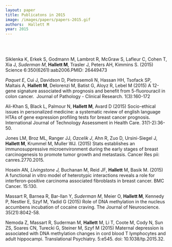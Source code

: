 ```yaml
---
layout: paper
title: Publicatons in 2015
image: /images/papers/papers-2015.gif
authors:  Hallett M  
year: 2015
---
```



<br> <br>


Siklenka K, Erkek S, Godmann M, Lambrot R, McGraw S, Lafleur C, Cohen T, Xia J, <em>Suderman M</em>, <b>Hallett M</b>, Trasler J, Peters AH, Kimmins S. (2015) Science 6:350(6261):aab2006.PMID: 26449473

<em>Paquet E</em>, Cui J, Davidson D, Pietrosemoli N, Hassan HH, Tsofack SP, Maltais A, <strong>Hallett M</strong>, Delorenzi M, Batist G, Aloyz R, Lebel M (2015) A 12-gene signature associated with prognosis and benefit from 5-fluorouracil in colon cancer.  Journal of Pathology - Clinical Research. 1(3):160-172

Ali-Khan S, Black L, Palmour N, <strong>Hallett M</strong>, Avard D (2015) Socio-ethical issues in personalized medicine: a systematic review of english language HTAs of gene expression profiling tests for breast cancer prognosis. International Journal of Technology Assessment in Health Care. 31(1-2):36-50.

Jones LM, Broz ML, Ranger JJ, <em>Ozcelik J</em>, Ahn R, Zuo D, Ursini-Siegel J, <b>Hallett M</b>, Krummel M, Muller WJ. (2015) Stats establishes an immunosuppressive microenvironment during the early stages of breast carcinogenesis to promote tumor growth and metastasis. Cancer Res pii: canres.2770.2015.

Hosein AN, <em>Livingstone J,</em> Buchanan M, Reid JF, <b>Hallett</b> M, Basik M. (2015)  A functional in vitro model of heterotypic interactions reveals a role for interferon-positive carcinoma associated fibroblasts in breast cancer. BMC Cancer. 15:130.

Massart R, Barnea R, Bar-Ilan Y, <i>Suderman M</i>, Meier O, <b>Hallett M</b>, Kennedy P, Nestler E, Szyf M, Yadid G (2015) Role of DNA methylation in the nucleus accumbens incubation of cocaine craving. The Journal of Neuroscience. 35(21):8042-58.

Nemoda Z, Massart R, Suderman M, <b>Hallett</b> M, Li T, Coote M, Cody N, Sun ZS, Soares CN, Turecki G, Steiner M, Szyf M (2015) Maternal depression is associated with DNA methylation changes in cord blood T lymphocytes and adult hippocampi. Translational Psychiatry. 5:e545. doi: 10.1038/tp.2015.32.

